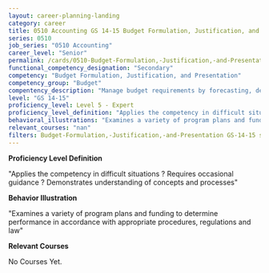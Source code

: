 ```yaml
---
layout: career-planning-landing
category: career
title: 0510 Accounting GS 14-15 Budget Formulation, Justification, and Presentation
series: 0510
job_series: "0510 Accounting"
career_level: "Senior"
permalink: /cards/0510-Budget-Formulation,-Justification,-and-Presentation-Level-5---Expert/
functional_competency_designation: "Secondary"
competency: "Budget Formulation, Justification, and Presentation"
competency_group: "Budget"
compentency_description: "Manage budget requirements by forecasting, developing and justifying budgets in compliance with statutory/regulatory guidance. "
level: "GS 14-15"
proficiency_level: Level 5 - Expert
proficiency_level_definition: "Applies the competency in difficult situations ? Requires occasional guidance ? Demonstrates understanding of concepts and processes"
behavioral_illustrations: "Examines a variety of program plans and funding to determine performance in accordance with appropriate procedures, regulations and law"
relevant_courses: "nan"
filters: Budget-Formulation,-Justification,-and-Presentation GS-14-15 series-0510
---
```


<p><b>Proficiency Level Definition</b></p>
<p>"Applies the competency in difficult situations ? Requires occasional guidance ? Demonstrates understanding of concepts and processes"</p>
<p><b>Behavior Illustration</b></p>
<p>"Examines a variety of program plans and funding to determine performance in accordance with appropriate procedures, regulations and law"</p>
<p><b>Relevant Courses</b></p>
<div class="cfo-courses-outer"><div class="cfo-courses-inner">No Courses Yet.</div></div>
